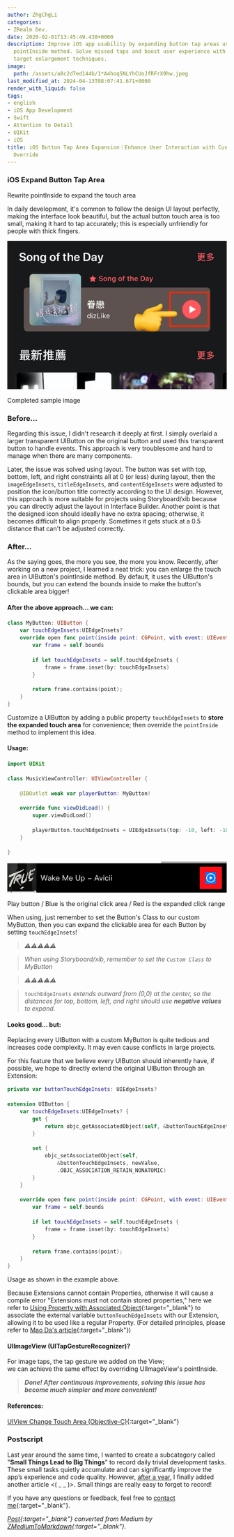 ```yaml
---
author: ZhgChgLi
categories:
- ZRealm Dev.
date: 2020-02-01T13:45:49.438+0000
description: Improve iOS app usability by expanding button tap areas using a custom
  pointInside method. Solve missed taps and boost user experience with precise touch
  target enlargement techniques.
image:
  path: /assets/a8c2d7ed144b/1*A4hoqSNLYhCUoJfRFrX9hw.jpeg
last_modified_at: 2024-04-13T08:07:41.671+0000
render_with_liquid: false
tags:
- english
- iOS App Development
- Swift
- Attention to Detail
- UIKit
- iOS
title: iOS Button Tap Area Expansion｜Enhance User Interaction with Custom pointInside
  Override
---
```


### iOS Expand Button Tap Area

Rewrite pointInside to expand the touch area

In daily development, it's common to follow the design UI layout perfectly, making the interface look beautiful, but the actual button touch area is too small, making it hard to tap accurately; this is especially unfriendly for people with thick fingers.

![Completed Example Image](/assets/a8c2d7ed144b/1*A4hoqSNLYhCUoJfRFrX9hw.jpeg)

Completed sample image

### Before…

Regarding this issue, I didn't research it deeply at first. I simply overlaid a larger transparent UIButton on the original button and used this transparent button to handle events. This approach is very troublesome and hard to manage when there are many components.

Later, the issue was solved using layout. The button was set with top, bottom, left, and right constraints all at 0 (or less) during layout, then the `imageEdgeInsets`, `titleEdgeInsets`, and `contentEdgeInsets` were adjusted to position the icon/button title correctly according to the UI design. However, this approach is more suitable for projects using Storyboard/xib because you can directly adjust the layout in Interface Builder. Another point is that the designed icon should ideally have no extra spacing; otherwise, it becomes difficult to align properly. Sometimes it gets stuck at a 0.5 distance that can't be adjusted correctly.

### After…

As the saying goes, the more you see, the more you know. Recently, after working on a new project, I learned a neat trick: you can enlarge the touch area in UIButton's pointInside method. By default, it uses the UIButton's bounds, but you can extend the bounds inside to make the button's clickable area bigger!

#### After the above approach… we can:

```swift
class MyButton: UIButton {
    var touchEdgeInsets:UIEdgeInsets?
    override open func point(inside point: CGPoint, with event: UIEvent?) -> Bool {
        var frame = self.bounds
        
        if let touchEdgeInsets = self.touchEdgeInsets {
            frame = frame.inset(by: touchEdgeInsets)
        }
        
        return frame.contains(point);
    }
}
```

Customize a UIButton by adding a public property `touchEdgeInsets` to **store the expanded touch area** for convenience; then override the `pointInside` method to implement this idea.

#### Usage:

```swift
import UIKit

class MusicViewController: UIViewController {

    @IBOutlet weak var playerButton: MyButton!
    
    override func viewDidLoad() {
        super.viewDidLoad()
        
        playerButton.touchEdgeInsets = UIEdgeInsets(top: -10, left: -10, bottom: -10, right: -10)
    }
    
}
```

![Play button / Blue is the original clickable area / Red is the expanded clickable area](/assets/a8c2d7ed144b/1*EvI5wmNos0TjGDrapnHLgg.png)

Play button / Blue is the original click area / Red is the expanded click range

When using, just remember to set the Button's Class to our custom MyButton, then you can expand the clickable area for each Button by setting `touchEdgeInsets`!

> *️⚠️⚠️⚠️⚠️️️️⚠️️️️*

> *When using Storyboard/xib, remember to set the `Custom Class` to MyButton*

> *⚠️⚠️⚠️⚠️⚠️*

> `touchEdgeInsets` *extends outward from (0,0) at the center, so the distances for top, bottom, left, and right should use **negative values** to expand.*

#### Looks good… but:

Replacing every UIButton with a custom MyButton is quite tedious and increases code complexity. It may even cause conflicts in large projects.

For this feature that we believe every UIButton should inherently have, if possible, we hope to directly extend the original UIButton through an Extension:

```swift
private var buttonTouchEdgeInsets: UIEdgeInsets?

extension UIButton {
    var touchEdgeInsets:UIEdgeInsets? {
        get {
            return objc_getAssociatedObject(self, &buttonTouchEdgeInsets) as? UIEdgeInsets
        }

        set {
            objc_setAssociatedObject(self,
                &buttonTouchEdgeInsets, newValue,
                .OBJC_ASSOCIATION_RETAIN_NONATOMIC)
        }
    }
    
    override open func point(inside point: CGPoint, with event: UIEvent?) -> Bool {
        var frame = self.bounds
        
        if let touchEdgeInsets = self.touchEdgeInsets {
            frame = frame.inset(by: touchEdgeInsets)
        }
        
        return frame.contains(point);
    }
}
```

Usage as shown in the example above.

Because Extensions cannot contain Properties, otherwise it will cause a compile error "Extensions must not contain stored properties," here we refer to [Using Property with Associated Object](https://swifter.tips/associated-object/){:target="_blank"} to associate the external variable `buttonTouchEdgeInsets` with our Extension, allowing it to be used like a regular Property. (For detailed principles, please refer to [Mao Da's article](https://swifter.tips/associated-object/){:target="_blank"})

#### UIImageView (UITapGestureRecognizer)?

For image taps, the tap gesture we added on the View;  
we can achieve the same effect by overriding UIImageView's pointInside.

> ***Done! After continuous improvements, solving this issue has become much simpler and more convenient!***

#### References:

[UIView Change Touch Area (Objective-C)](https://bqlin.github.io/iOS/UIView%20%E6%94%B9%E5%8F%98%E8%A7%A6%E6%91%B8%E8%8C%83%E5%9B%B4/){:target="_blank"}

### Postscript

Last year around the same time, I wanted to create a subcategory called "**Small Things Lead to Big Things**" to record daily trivial development tasks. These small tasks quietly accumulate and can significantly improve the app’s experience and code quality. However, [after a year](../6012b7b4f612/), I finally added another article &lt;( _ _ )&gt;. Small things are really easy to forget to record!

If you have any questions or feedback, feel free to [contact me](https://www.zhgchg.li/contact){:target="_blank"}.

*[Post](https://medium.com/zrealm-ios-dev/ios-%E6%93%B4%E5%A4%A7%E6%8C%89%E9%88%95%E9%BB%9E%E6%93%8A%E7%AF%84%E5%9C%8D-a8c2d7ed144b){:target="_blank"} converted from Medium by [ZMediumToMarkdown](https://github.com/ZhgChgLi/ZMediumToMarkdown){:target="_blank"}.*